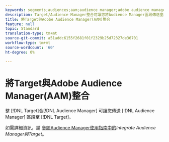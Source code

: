```yaml
---
keywords: segments;audiences;aam;audience manager;adobe audience manager;integrate;integration
description: Target/Audience Manager整合可讓您將Audience Manager區段傳送至Adobe Target
title: 將Target與Adobe Audience Manager(AAM)整合
feature: null
topic: Standard
translation-type: tm+mt
source-git-commit: a51addc6155f2681f01f2329b25d72327de36701
workflow-type: tm+mt
source-wordcount: '60'
ht-degree: 0%

---
```



# 將Target與Adobe Audience Manager(AAM)整合

整 [!DNL Target]合[!DNL Audience Manager] 可讓您傳送 [!DNL Audience Manager] 區段至 [!DNL Target]。

如需詳細資訊，請 [參閱Audience Manager使用指南中的](https://docs.adobe.com/content/help/en/audience-manager/user-guide/implementation-integration-guides/integration-other-solutions/aam-target-integration.html)*Integrate Audience Manager與Target*。
